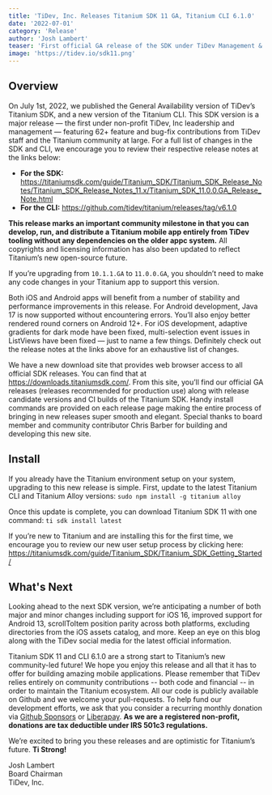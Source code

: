 ```yaml
---
title: 'TiDev, Inc. Releases Titanium SDK 11 GA, Titanium CLI 6.1.0'
date: '2022-07-01'
category: 'Release'
author: 'Josh Lambert'
teaser: 'First official GA release of the SDK under TiDev Management & Control.'
image: 'https://tidev.io/sdk11.png'
---
```


## Overview

On July 1st, 2022, we published the General Availability version of TiDev’s Titanium SDK, and a new version of the Titanium CLI. This SDK version is a major release — the first under non-profit TiDev, Inc leadership and management — featuring 62+ feature and bug-fix contributions from TiDev staff and the Titanium community at large. For a full list of changes in the SDK and CLI, we encourage you to review their respective release notes at the links below:

- **For the SDK:** https://titaniumsdk.com/guide/Titanium_SDK/Titanium_SDK_Release_Notes/Titanium_SDK_Release_Notes_11.x/Titanium_SDK_11.0.0.GA_Release_Note.html
- **For the CLI:** https://github.com/tidev/titanium/releases/tag/v6.1.0

**This release marks an important community milestone in that you can develop, run, and distribute a Titanium mobile app entirely from TiDev tooling without any dependencies on the older appc system.** All copyrights and licensing information has also been updated to reflect Titanium’s new open-source future.

If you’re upgrading from `10.1.1.GA` to `11.0.0.GA`, you shouldn’t need to make any code changes in your Titanium app to support this version.

Both iOS and Android apps will benefit from a number of stability and performance improvements in this release. For Android development, Java 17 is now supported without encountering errors. You’ll also enjoy better rendered round corners on Android 12+. For iOS development, adaptive gradients for dark mode have been fixed, multi-selection event issues in ListViews have been fixed — just to name a few things. Definitely check out the release notes at the links above for an exhaustive list of changes.

We have a new download site that provides web browser access to all official SDK releases. You can find that at https://downloads.titaniumsdk.com/. From this site, you’ll find our official GA releases (releases recommended for production use) along with release candidate versions and CI builds of the Titanium SDK. Handy install commands are provided on each release page making the entire process of bringing in new releases super smooth and elegant. Special thanks to board member and community contributor Chris Barber for building and developing this new site.

## Install

If you already have the Titanium environment setup on your system, upgrading to this new release is simple. First, update to the latest Titanium CLI and Titanium Alloy versions:
`sudo npm install -g titanium alloy`

Once this update is complete, you can download Titanium SDK 11 with one command:
`ti sdk install latest`

If you’re new to Titanium and are installing this for the first time, we encourage you to review our new user setup process by clicking here: https://titaniumsdk.com/guide/Titanium_SDK/Titanium_SDK_Getting_Started/

## What's Next

Looking ahead to the next SDK version, we’re anticipating a number of both major and minor changes including support for iOS 16, improved support for Android 13, scrollToItem position parity across both platforms, excluding directories from the iOS assets catalog, and more. Keep an eye on this blog along with the TiDev social media for the latest official information.

Titanium SDK 11 and CLI 6.1.0 are a strong start to Titanium’s new community-led future! We hope you enjoy this release and all that it has to offer for building amazing mobile applications. Please remember that TiDev relies entirely on community contributions -- both code and financial -- in order to maintain the Titanium ecosystem. All our code is publicly available on Github and we welcome your pull-requests. To help fund our development efforts, we ask that you consider a recurring monthly donation via [Github Sponsors](https://github.com/sponsors/tidev) or [Liberapay](https://liberapay.com/tidev/). **As we are a registered non-profit, donations are tax deductible under IRS 501c3 regulations.**

We’re excited to bring you these releases and are optimistic for Titanium’s future. **Ti Strong!**

Josh Lambert  
Board Chairman  
TiDev, Inc.
